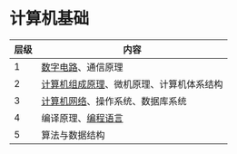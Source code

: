 ---
---

# 计算机基础

| 层级 | 内容                                                                 |
| ---- | -------------------------------------------------------------------- |
| 1    | [数字电路](../数字电路/@序言)、通信原理                              |
| 2    | [计算机组成原理](../计算机组成原理/0.序言)、微机原理、计算机体系结构 |
| 3    | [计算机网络](../计算机网络/@序言)、操作系统、数据库系统              |
| 4    | 编译原理、[编程语言](../编程语言/@序言/序言)                         |
| 5    | 算法与数据结构                                                       |
